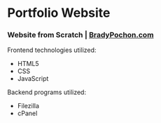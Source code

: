 # Portfolio Website
<h3>Website from Scratch | <span><a href="http://www.bradypochon.com" target="_blank">BradyPochon.com</a></span></h3>
  <bold>Frontend technologies utilized:</bold>
  <ul>
  <li>HTML5</li>
  <li>CSS</li>
  <li>JavaScript</li>
  </ul>
  
  <bold>Backend programs utilized:</bold>
  <ul>
  <li>Filezilla</li>
  <li>cPanel</li>
  </ul>
